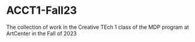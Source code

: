 # ACCT1-Fall23
The collection of work in the Creative TEch 1 class of the MDP program at ArtCenter in the Fall of 2023
